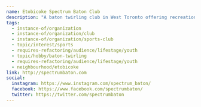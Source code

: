 ```yaml
---
name: Etobicoke Spectrum Baton Club
description: "A baton twirling club in West Toronto offering recreational and competitive lessons for all ages and experience levels from beginner to advanced. Members have the opportunity to make new friends, learn baton twirling, perform locally and advance to competitive levels. Coached by NCCP certified coaches with 48 years of experience."
tags:
  - instance-of/organization
  - instance-of/organization/club
  - instance-of/organization/sports-club
  - topic/interest/sports
  - requires-refactoring/audience/lifestage/youth
  - topic/hobby/baton-twirling
  - requires-refactoring/audience/lifestage/youth
  - neighbourhood/etobicoke
link: http://spectrumbaton.com
social:
  instagram: https://www.instagram.com/spectrum_baton/
  facebook: https://www.facebook.com/spectrumbaton/
  twitter: https://twitter.com/spectrumbaton
---
```

